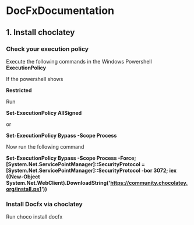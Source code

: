 # DocFxDocumentation
## 1. Install choclatey
### Check your execution policy 
Execute the following commands in the Windows Powershell
**ExecutionPolicy** 

If the powershell shows

**Restricted**

Run

**Set-ExecutionPolicy AllSigned** 

or 

**Set-ExecutionPolicy Bypass -Scope Process** 

Now run the following command 

**Set-ExecutionPolicy Bypass -Scope Process -Force; [System.Net.ServicePointManager]::SecurityProtocol = [System.Net.ServicePointManager]::SecurityProtocol -bor 3072; iex ((New-Object System.Net.WebClient).DownloadString('https://community.chocolatey.org/install.ps1'))**

### Install Docfx via choclatey
Run
choco install docfx
